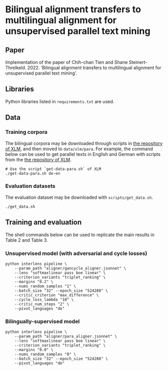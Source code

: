 # Bilingual alignment transfers to multilingual alignment for unsupervised parallel text mining

## Paper

Implementation of the paper of Chih-chan Tien and Shane Steinert-Threlkeld. 2022. ‘Bilingual alignment transfers to multilingual alignment for unsupervised parallel text mining’.

## Libraries

Python libraries listed in `requirements.txt` are used.

## Data

### Training corpora

The bilingual corpora may be downloaded through scripts in [the repository of XLM](https://github.com/facebookresearch/XLM), and then moved to `data/xlm/para`.
For example, the command below can be used to get parallel texts in English and German with scripts from the [the repository of XLM](https://github.com/facebookresearch/XLM).

```shell
# Use the script `get-data-para.sh` of XLM
./get-data-para.sh de-en

```

### Evaluation datasets

The evaluation dataset may be downloaded with `scripts/get_data.sh`.

```shell
./get_data.sh
```

## Training and evaluation

The shell commands below can be used to replicate the main results in Table 2 and Table 3.

### Unsupervised model (with adversarial and cycle losses)

```shell
python interlens pipeline \
    --param_path "aligner/gancycle_aligner.jsonnet" \
    --lens "softmaxlinear pass boe linear" \
    --criterion_variants "triplet_ranking" \
    --margins "0.2" \
    --nums_random_samples "1" \
    --batch_size "32" --epoch_size "524288" \
    --critic_criterion "max_difference" \
    --cycle_loss_lambda "10" \
    --critic_num_steps "2" \
    --pivot_languages "de"

```

### Bilingually-supervised model

```shell
python interlens pipeline \
    --param_path "aligner/para_aligner.jsonnet" \
    --lens "softmaxlinear pass boe linear" \
    --criterion_variants "triplet_ranking" \
    --margins "0.0" \
    --nums_random_samples "0" \
    --batch_size "32" --epoch_size "524288" \
    --pivot_languages "de"

```
